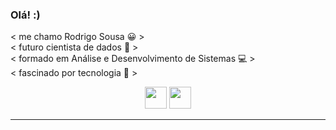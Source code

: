 ### Olá! :)

< me chamo Rodrigo Sousa 😀 > <br>
< futuro cientista de dados 🧩 > <br>
< formado em Análise e Desenvolvimento de Sistemas 💻 > <br>
< fascinado por tecnologia 🚀 > <br>

<div align="center">
<a href="https://www.linkedin.com/in/rodrigo-sousa-a086341b2/" target="_blank"><img height="35em" src="https://img.shields.io/badge/LinkedIn-0077B5?style=for-the-badge&logo=linkedin&logoColor=white" target="_blank"></a>
<a href="https://www.instagram.com/rodzsk8" target="_blank"><img height="35em" src="https://img.shields.io/badge/-Instagram-%23E4405F?style=for-the-badge&logo=instagram&logoColor=white" target="_blank"></a>
</div>

<hr>
